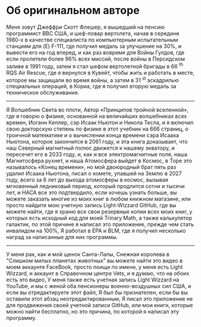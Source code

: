 # Об оригинальном авторе

Меня зовут Джеффри Скотт Флешер, я вышедший на пенсию программист ВВС США,
и шеф-повар вертолета,
начав в середине 1980-х в качестве специалиста по компьютерным испытательным станциям для (E) F-111,
где получил медаль за улучшение на 30%,
и вывести его на год вперед,
и как раз вовремя для Войны Гулдов,
где если пролетели более 96% всех миссий,
после войны в Персидском заливе в 1991 году,
затем я стал шефом вертолетной бригады в 66 <sup> th </sup> RQS Air Rescue,
где я вернулся в Кувейт, чтобы жить и работать в месте, которое мы защищали во время войны,
а затем в 31 <sup> st </sup> эскадрилью специальных операций,
в Кориа, где я получил вторую медаль за техническое обслуживание.

***

Я Волшебник Света во плоти,
Автор «Принципов тройной вселенной»,
где я говорю о физике, основанной на величайших волшебниках всех времен,
Иоганн Кеплер, сэр Исаак Ньютон и Никола Тесла,
и я включил свою докторскую степень по физике в этот учебник на 666 страниц,
о троичной математике и о вычислении конца времени сэра Исаака Ньютона, которое закончится в 2061 году,
и эта книга доказывает, что наш Северный магнитный полюс движется к нашему экватору,
и пересечет его в 2033 году,
и, как и все электромагнитные поля,
наша Магнитосфера рухнет,
и наша Атомосфера выйдет в Космос,
в Торе это называлось «Конец времени»,
но мой двоюродный брат пять раз удалил Исаака Ньютона,
писал о комете, упавшей на Землю в 2027 году,
всего за 6 лет до выхода атомосферы в космос,
вызывая мгновенный ледниковый период, который продлится сотни и тысячи лет,
и НАСА все это подтвердило,
если хочешь узнать больше,
вы можете заказать многие из моих книг в любом книжном магазине,
или просто найдите мою учетную запись Light-Wizzard GitHub,
где вы можете найти, где я храню все свои резервные копии всех моих книг,
у которых есть исходный код для моей Trinary Math,
а также калькулятор галактик,
по этой причине я написал это приложение,
прежде чем стать инвалидом на 100%,
Я работал в EPA и BLM,
где я получил несколько наград за написанные для них программы.

***

У меня рак, как и мой щенок Санта-Лапы,
Снежная королева в "Слишком милых планетах животных"
вы можете найти это видео в моем аккаунте FaceBook,
просто поищи по имени, у меня есть Light Wizzard,
и аккаунт в Справочном центре Vets,
и я думаю, что на обоих есть это видео,
У меня также есть учетная запись Light Wizzard на YouTube,
и мы с женой оба пенсионеры военно-воздушных сил США,
и если вы отредактируете этот файл,
Я был бы признателен, если бы вы оставили этот абзац неотредактированным,
Я писал это приложение не для продвижения своей учетной записи GitHub,
или мои книги, которые можно найти бесплатно,
но это причина, по которой я написал эту программу.